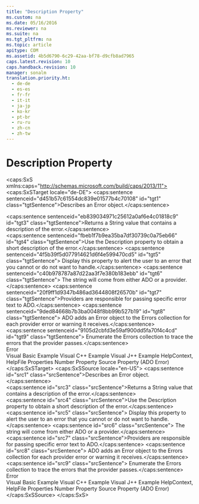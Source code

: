 ```yaml
---
title: "Description Property"
ms.custom: na
ms.date: 05/16/2016
ms.reviewer: na
ms.suite: na
ms.tgt_pltfrm: na
ms.topic: article
apitype: COM
ms.assetid: 4b5d6790-6c29-42aa-bf78-d9cfb8ad7965
caps.latest.revision: 10
caps.handback.revision: 10
manager: sonalm
translation.priority.ht: 
  - de-de
  - es-es
  - fr-fr
  - it-it
  - ja-jp
  - ko-kr
  - pt-br
  - ru-ru
  - zh-cn
  - zh-tw
---
```

# Description Property
<?xml version="1.0" encoding="utf-8"?>
<caps:SxS xmlns:caps="http://schemas.microsoft.com/build/caps/2013/11">
  <caps:SxSTarget locale="de-DE">
    <developerReferenceWithoutSyntaxDocument xsi:schemaLocation="http://ddue.schemas.microsoft.com/authoring/2003/5 http://dduestorage.blob.core.windows.net/ddueschema/developer.xsd" xmlns="http://ddue.schemas.microsoft.com/authoring/2003/5" xmlns:xlink="http://www.w3.org/1999/xlink" xmlns:xsi="http://www.w3.org/2001/XMLSchema-instance">
      <introduction>
        <para>
          <caps:sentence sentenceid="d451b57c61554dc839e01577b4c70108" id="tgt1" class="tgtSentence">Describes an <legacyLink xlink:href="a175d453-fa55-4f49-9ede-a26d83177919">Error</legacyLink> object.</caps:sentence>
        </para>
      </introduction>
      <section>
        <title>
          <caps:sentence sentenceid="217e604856b0d798bf936945129e8393" id="tgt2" class="tgtSentence">Return Value</caps:sentence>
        </title>
        <content>
          <para>
            <caps:sentence sentenceid="eb839034971c25612a0af6e4c01818c9" id="tgt3" class="tgtSentence">Returns a <languageKeyword>String</languageKeyword> value that contains a description of the error.</caps:sentence>
          </para>
        </content>
      </section>
      <languageReferenceRemarks>
        <content>
          <para>
            <caps:sentence sentenceid="fbeb1f7b9ea35ba7df30739c0a75eb66" id="tgt4" class="tgtSentence">Use the <legacyBold>Description</legacyBold> property to obtain a short description of the error.</caps:sentence>
            <caps:sentence sentenceid="4f5b39f5d077914621d6f4e599470cd5" id="tgt5" class="tgtSentence"> Display this property to alert the user to an error that you cannot or do not want to handle.</caps:sentence>
            <caps:sentence sentenceid="c40b978787a87d22aa3f7e380b183ebb" id="tgt6" class="tgtSentence"> The string will come from either ADO or a provider.</caps:sentence>
          </para>
          <para>
            <caps:sentence sentenceid="20f9ff1d9347b486ad3644808f26570b" id="tgt7" class="tgtSentence">Providers are responsible for passing specific error text to ADO.</caps:sentence>
            <caps:sentence sentenceid="9ded84668b7b3ba0048f8bb99b527b19" id="tgt8" class="tgtSentence"> ADO adds an <legacyLink xlink:href="a175d453-fa55-4f49-9ede-a26d83177919">Error</legacyLink> object to the <legacyBold>Errors</legacyBold> collection for each provider error or warning it receives.</caps:sentence>
            <caps:sentence sentenceid="9105d2cbfd3e59af900dd5fa70f4c4cd" id="tgt9" class="tgtSentence"> Enumerate the <legacyBold>Errors</legacyBold> collection to trace the errors that the provider passes.</caps:sentence>
          </para>
        </content>
      </languageReferenceRemarks>
      <section>
        <title>
          <caps:sentence sentenceid="2f342d3be839cc5b67ae0de7d404b8e6" id="tgt10" class="tgtSentence">Applies To</caps:sentence>
        </title>
        <content>
          <para>
            <link xlink:href="a175d453-fa55-4f49-9ede-a26d83177919">Error</link>
          </para>
        </content>
      </section>
      <relatedTopics>
        <link xlink:href="5c728458-d85c-497c-afcf-2cfa36c3342a">Visual Basic Example</link>
        <link xlink:href="5321fc0f-cd0c-4e2a-a5bc-0008fba86b59">Visual C++ Example</link>
        <link xlink:href="7fd0eebc-99f4-490e-9b62-0b62b1884d6b">Visual J++ Example</link>
        <link xlink:href="2b9ef441-993c-44d4-8f87-fac0979dac1d">HelpContext, HelpFile Properties</link>
        <link xlink:href="f92323c5-dd11-4a63-a505-d9014a0f067f">Number Property</link>
        <link xlink:href="4044ba15-f013-4c4c-9fe1-b4410fe9a778">Source Property (ADO Error)</link>
      </relatedTopics>
    </developerReferenceWithoutSyntaxDocument>
  </caps:SxSTarget>
  <caps:SxSSource locale="en-US">
    <developerReferenceWithoutSyntaxDocument xsi:schemaLocation="http://ddue.schemas.microsoft.com/authoring/2003/5 http://dduestorage.blob.core.windows.net/ddueschema/developer.xsd" xmlns="http://ddue.schemas.microsoft.com/authoring/2003/5" xmlns:xlink="http://www.w3.org/1999/xlink" xmlns:xsi="http://www.w3.org/2001/XMLSchema-instance">
      <introduction>
        <para>
          <caps:sentence id="src1" class="srcSentence">Describes an <legacyLink xlink:href="a175d453-fa55-4f49-9ede-a26d83177919">Error</legacyLink> object.</caps:sentence>
        </para>
      </introduction>
      <section>
        <title>
          <caps:sentence id="src2" class="srcSentence">Return Value</caps:sentence>
        </title>
        <content>
          <para>
            <caps:sentence id="src3" class="srcSentence">Returns a <languageKeyword>String</languageKeyword> value that contains a description of the error.</caps:sentence>
          </para>
        </content>
      </section>
      <languageReferenceRemarks>
        <content>
          <para>
            <caps:sentence id="src4" class="srcSentence">Use the <legacyBold>Description</legacyBold> property to obtain a short description of the error.</caps:sentence>
            <caps:sentence id="src5" class="srcSentence"> Display this property to alert the user to an error that you cannot or do not want to handle.</caps:sentence>
            <caps:sentence id="src6" class="srcSentence"> The string will come from either ADO or a provider.</caps:sentence>
          </para>
          <para>
            <caps:sentence id="src7" class="srcSentence">Providers are responsible for passing specific error text to ADO.</caps:sentence>
            <caps:sentence id="src8" class="srcSentence"> ADO adds an <legacyLink xlink:href="a175d453-fa55-4f49-9ede-a26d83177919">Error</legacyLink> object to the <legacyBold>Errors</legacyBold> collection for each provider error or warning it receives.</caps:sentence>
            <caps:sentence id="src9" class="srcSentence"> Enumerate the <legacyBold>Errors</legacyBold> collection to trace the errors that the provider passes.</caps:sentence>
          </para>
        </content>
      </languageReferenceRemarks>
      <section>
        <title>
          <caps:sentence id="src10" class="srcSentence">Applies To</caps:sentence>
        </title>
        <content>
          <para>
            <link xlink:href="a175d453-fa55-4f49-9ede-a26d83177919">Error</link>
          </para>
        </content>
      </section>
      <relatedTopics>
        <link xlink:href="5c728458-d85c-497c-afcf-2cfa36c3342a">Visual Basic Example</link>
        <link xlink:href="5321fc0f-cd0c-4e2a-a5bc-0008fba86b59">Visual C++ Example</link>
        <link xlink:href="7fd0eebc-99f4-490e-9b62-0b62b1884d6b">Visual J++ Example</link>
        <link xlink:href="2b9ef441-993c-44d4-8f87-fac0979dac1d">HelpContext, HelpFile Properties</link>
        <link xlink:href="f92323c5-dd11-4a63-a505-d9014a0f067f">Number Property</link>
        <link xlink:href="4044ba15-f013-4c4c-9fe1-b4410fe9a778">Source Property (ADO Error)</link>
      </relatedTopics>
    </developerReferenceWithoutSyntaxDocument>
  </caps:SxSSource>
</caps:SxS>
